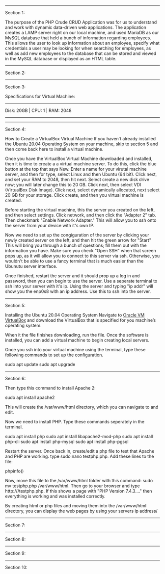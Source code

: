 ___________
Section 1:

The purpose of the PHP Crude CRUD Application was for us to understand and work with dynamic 
data-driven web applications. The application creates a LAMP server right on our local machine, 
and used MariaDB as our MySQL database that held a bunch of information regarding employees. 
This allows the user to look up information about an employee, specify what credentials a user 
may be looking for when searching for employees, as well as add new employees to the database 
that can be stored and viewed in the MySQL database or displayed as an HTML table. 
___________
Section 2:

___________
Section 3:

Specifications for Virtual Machine:
- - - - - - - - - - - - - - - - - -
Disk: 20GB	| CPU: 1  |	RAM: 2048
- - - - - - - - - - - - - - - - - -
___________
Section 4:

How to Create a VirtualBox Virtual Machine
If you haven’t already installed the Ubuntu 20.04 Operating System on your machine, 
skip to section 5 and then come back here to install a virtual machine.

Once you have the VirtualBox Virtual Machine downloaded and installed, then it is time
to create a a virtual machine server. 
To do this, click the blue button at the top that says New. 
Enter a name for your virutal machine server, and then for type, select Linux and then Ubuntu (64 bit).
Click next, and set your RAM to 2048, then hit next. Select create a new disk drive now; you will later change this to 20 GB. 
Click next, then select VDI (VirtualBox Disk Image). Click next, select dynamically allocated, next select 20 GB for your storage. 
Click create, and then you virtual machine is created. 

Before starting the virtual machine, this the server you created on the left, and then select settings. Click network, and then click the "Adapter 2" tab.
Then checkmark "Enable Network Adapter." This will allow you to ssh onto the server from your device with it's own IP. 

Now we need to set up the congiguration of the server by clicking your newly created server on the left, and then hit the green arrow for "Start"
This will bring you through a bunch of questions; fill them out with the information you have. Make sure you check "Open SSH" when that screen pops up,
as it will allow you to connect to this server via ssh. Otherwise, you wouldn't be able to use a fancy terminal that is much easier than the Ubunutu server interface. 

Once finished, restart the server and it should prop up a log in and password, then you can begin to use the server. Use a seperate terminal to ssh into your server with it's ip. Using the server and typing "ip addr" will show you the enp0s8 with an ip address. Use this to ssh into the server.
___________
Section 5:

Installing the Ubuntu 20.04 Operating System 
Navigate to [Oracle VM VirtualBox](https://www.virtualbox.org/) and download the
VirtualBox that is specified for you machine’s
operating system. 

When it the file finishes downloading, run the file. 
Once the software is installed, you can add a virtual machine to begin creating local servers. 

Once you ssh into your virtual machine using the terminal, type these following commands to set up the configuration.

sudo apt update
sudo apt upgrade

___________
Section 6:

Then type this command to install Apache 2:

sudo apt install apache2

This will create the /var/www/html directory, which you can navigate to and edit.

Now we need to install PHP.
Type these commands seperately in the terminal. 

sudo apt install php
sudo apt install libapache2-mod-php
sudo apt install php-cli
sudo apt install php-mysql
sudo apt install php-pgsql

Restart the server.
Once back in, create/edit a php file to test that Apache and PHP are working. 
type sudo nano testphp.php.
Add these lines to the file:

<?php>
phpinfo()
<php?>

Now, move this file to the /var/www/html folder with this command: sudo mv testphp.php /var/www/html.
Then go to your browser and type http://<your server ip address>/testphp.php. 
If this shows a page with "PHP Version 7.4.3...." then everything is working and was installed correctly. 

By creating html or php files and moving them into the /var/www/html directory, you can display the web pages by using your servers
ip address/<name of file you want to be dipslayed>


___________
Section 7:


___________
Section 8:


___________
Section 9:


___________
Section 10:
